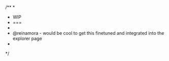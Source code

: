 /**
*
* WIP
* ===
*
* @reinamora - would be cool to get this finetuned and integrated into the explorer page 
*
*/